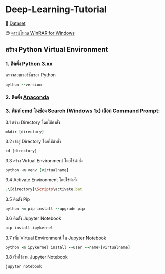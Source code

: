 # Deep-Learning-Tutorial
:floppy_disk: 
[Dataset](https://drive.google.com/file/d/12bM74Z-ZJNpJpRoQ8OZmdtF11Shs9dZY/view?usp=sharing)

:blush:
[ดาวน์โหลด WinRAR for Windows](https://www.win-rar.com/fileadmin/winrar-versions/winrar/winrar-x64-611.exe)

## สร้าง Python Virtual Environment
### 1. ติดตั้ง [Python 3.xx](https://www.python.org/ftp/python/3.10.0/python-3.10.0-amd64.exe)
ตรวจสอบเวอร์ชั่นของ Python 
```ruby
python --version
```
### 2. ติดตั้ง [Anaconda](https://repo.anaconda.com/archive/Anaconda3-2022.10-Windows-x86_64.exe)
### 3. พิมพ์ cmd ในช่อง Search (Windows 1x) เลือก Command Prompt:
  3.1 สร้าง Directory โดยใช้คำสั่ง 
  ```ruby
  mkdir [directory]
  ```
  3.2 เข้าสู่ Directory โดยใช้คำสั่ง 
  ```ruby
  cd [directory]
  ```
  3.3 สร้าง Virtual Environment โดยใช้คำสั่ง 
  ```ruby
  python -m venv [virtualname]
  ```
  3.4 Activate Environment  โดยใช้คำสั่ง
  ```ruby
  .\[directory]\Scripts\activate.bat
  ```
  3.5 ติดตั้ง Pip
  ```ruby
  python -m pip install --upgrade pip
  ```
  3.6 ติดตั้ง Jupyter Notebook
  ```ruby
  pip install ipykernel
  ```
  3.7 เพิ่ม Virtual Environment ใน Jupyter Notebook
  ```ruby
  python -m ipykernel install --user --name=[virtualname] 
  ```
  3.8 เริ่มใช้งาน Jupyter Notebook
  ```ruby
  jupyter notebook 
  ```

